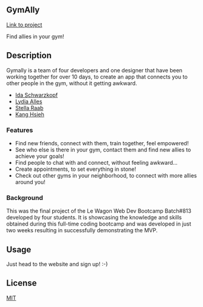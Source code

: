 ## GymAlly

[Link to project](http://www.gymally.fitness)

Find allies in your gym!

## Description

Gymally is a team of four developers and one designer that have been working together for over 10 days, to create an app that connects you to other people in the gym, without it getting awkward.

* [Ida Schwarzkopf](https://github.com/idaehis)
* [Lydia Alles](https://github.com/missalles)
* [Stella Raab](https://github.com/if-stella)
* [Kang Hsieh](https://github.com/kanghsieh)

### Features

* Find new friends, connect with them, train together, feel empowered!
* See who else is there in your gym, contact them and find new allies to achieve your goals!
* Find people to chat with and connect, without feeling awkward...
* Create appointments, to set everything in stone!
* Check out other gyms in your neighborhood, to connect with more allies around you!

### Background

This was the final project of the Le Wagon Web Dev Bootcamp Batch#813 developed by four students.
It is showcasing the knowledge and skills obtained during this full-time coding bootcamp and was developed in just two weeks resulting in successfully demonstrating the MVP.

## Usage

Just head to the website and sign up! :-)

## License
[MIT](https://choosealicense.com/licenses/mit/)
